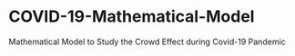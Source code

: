 # COVID-19-Mathematical-Model
Mathematical Model to Study the Crowd Effect during Covid-19 Pandemic
